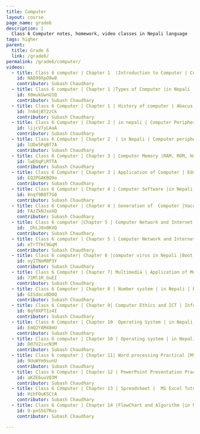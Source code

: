 ```yaml
---
title: Computer
layout: course
page_name: grade6
description: |
  Class 6 Computer notes, homework, video classes in Nepali language
tags: higher
parent:
  title: Grade 6
  link: /grade6/
permalink: /grade6/computer/
videos:
  - title: Class 6 computer | Chapter 1  |Introduction to Computer | Computer Overview | Components of Computer
    id: NAD99XpO9w8
    contributor: Subash Chaudhary
  - title: Class 6 computer | Chapter 1 |Types of Computer |in Nepali |Analog, Digital computer|Super Computer
    id: X0mukUwnU1Q
    contributor: Subash Chaudhary
  - title: Class 6 Computer | Chapter 1 | History of computer | Abacus,Slide rule, UNIVAC | Grade 8 |in nepali
    id: 7n8djBT2zCk
    contributor: Subash Chaudhary
  - title: Class 6 Computer | Chapter 2 | in nepali | Computer Peripherals |Input and output devices |grade 8
    id: lijcV7yLAaA
    contributor: Subash Chaudhary
  - title: Class 6 Computer | Chapter 2  | in Nepali | Computer peripherals | Output devices | Monitor,speaker
    id: lUDe5PqBf7A
    contributor: Subash Chaudhary
  - title: Class 6 Computer | Chapter 3 | Computer Memory |RAM, ROM, Hard disk, CD,DVD | Primary and Secondary
    id: lwE6qPiRTTA
    contributor: Subash Chaudhary
  - title: Class 6 Computer | Chapter 3 | Application of Computer | Educaion,Business | Grade 6 Computer
    id: EQ2PGAKBQ9o
    contributor: Subash Chaudhary
  - title: Class 6 Computer | Chapter 4 | Computer Software |in Nepali | Application,System & utility Software
    id: 0nqf9B0T7G0
    contributor: Subash Chaudhary
  - title: Class 6 Computer | Chapter 4 | Generation of  Computer |Vaccum tube, transistor, Integrated circuit
    id: FAzZkNJsoXQ
    contributor: Subash Chaudhary
  - title: Class 6 computer |Chapter 5 | Computer Network and Internet | Computer Network Types|LAN , MAN,WAN
    id: _DhLJ8n0KVQ
    contributor: Subash Chaudhary
  - title: Class 6 computer | Chapter 5 | Computer Network and Internet Internet| in nepali, Internet Terminal
    id: eTrTTkC9GqM
    contributor: Subash Chaudhary
  - title: Class 6 computer| Chapter 6 |computer virus in Nepali |Boot sector, Program, macros,stealth virus
    id: oyITNoM8P3Y
    contributor: Subash Chaudhary
  - title: Class 6 Computer | Chapter 7| Multimedia | Application of Multimedia | grade 6 computer in Nepali
    id: 71Ml1R_GuEI
    contributor: Subash Chaudhary
  - title: Class 6 Computer | Chapter 8 | Number system | in Nepali | Binary, Octal,Hexa Decimal,Decimal
    id: GISdocxBD0Q
    contributor: Subash Chaudhary
  - title: Class 6 Computer | Chapter 9| Computer Ethics and ICT | Information and Communication Technology
    id: Bqf0XPT1z4I
    contributor: Subash Chaudhary
  - title: Class 6 Computer | Chapter 10  Operating System | in Nepali | Type of OS| User interface | CLI GUI
    id: EmQ2YAM48mU
    contributor: Subash Chaudhary
  - title: Class 6 computer | Chapter 10 | Operating system | in Nepali | Windows basic Tutorial | grade 6
    id: D07U2ivcN3M
    contributor: Subash Chaudhary
  - title: Class 6 computer | Chapter 11| Word processing Practical |MS word |   grade 6 Computer| in Nepali
    id: 9UuWYm9sunU
    contributor: Subash Chaudhary
  - title: Class 6 Computer | Chapter 12 | PowerPoint Presentation Practical | in Nepali | grade 5 Computer
    id: aKZE6uuVQ3M
    contributor: Subash Chaudhary
  - title: Class 6 Computer | Chapter 13 | Spreadsheet |  MS Excel Tutorial |Grade 5 Computer | in Nepali
    id: HihFOuKSCtA
    contributor: Subash Chaudhary
  - title: Class 6 Computer | Chapter 14 |FlowChart and Algorithm |in Nepali | Rules for developing Flowchart
    id: O-pnS5G7Rus
    contributor: Subash Chaudhary

---
```

